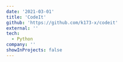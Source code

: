 ```yaml
---
date: '2021-03-01'
title: 'CodeIt'
github: 'https://github.com/k173-x/codeit'
external: ''
tech:
  - Python
company: ''
showInProjects: false
---
```

